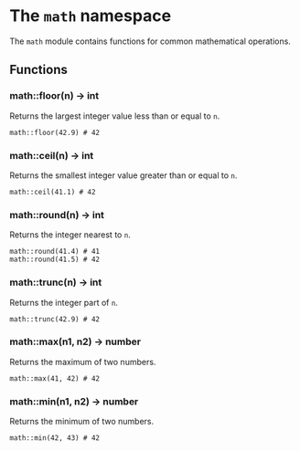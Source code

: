 # The `math` namespace

The `math` module contains functions for common mathematical operations.

## Functions

### math::floor(n) -> int

Returns the largest integer value less than or equal to `n`.

```tremor
math::floor(42.9) # 42
```

### math::ceil(n) -> int

Returns the smallest integer value greater than or equal to `n`.

```tremor
math::ceil(41.1) # 42
```

### math::round(n) -> int

Returns the integer nearest to `n`.

```tremor
math::round(41.4) # 41
math::round(41.5) # 42
```

### math::trunc(n) -> int

Returns the integer part of `n`.

```tremor
math::trunc(42.9) # 42
```

### math::max(n1, n2) -> number

Returns the maximum of two numbers.

```tremor
math::max(41, 42) # 42
```

### math::min(n1, n2) -> number

Returns the minimum of two numbers.

```tremor
math::min(42, 43) # 42
```
